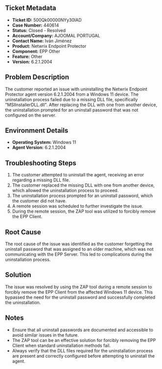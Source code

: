 ## Ticket Metadata
- **Ticket ID:** 500Qk00000NYy30IAD
- **Case Number:** 440614
- **Status:** Closed - Resolved
- **Account/Company:** AJOOMAL PORTUGAL
- **Contact Name:** Iván Jiménez
- **Product:** Netwrix Endpoint Protector
- **Component:** EPP Other
- **Feature:** Other
- **Version:** 6.2.1.2004

## Problem Description
The customer reported an issue with uninstalling the Netwrix Endpoint Protector agent version 6.2.1.2004 from a Windows 11 device. The uninstallation process failed due to a missing DLL file, specifically "MSIInstallerDLL.dll". After replacing the DLL with one from another device, the uninstallation prompted for an uninstall password that was not configured on the server.

## Environment Details
- **Operating System:** Windows 11
- **Agent Version:** 6.2.1.2004

## Troubleshooting Steps
1. The customer attempted to uninstall the agent, receiving an error regarding a missing DLL file.
2. The customer replaced the missing DLL with one from another device, which allowed the uninstallation process to proceed.
3. The uninstallation process prompted for an uninstall password, which the customer did not have.
4. A remote session was scheduled to further investigate the issue.
5. During the remote session, the ZAP tool was utilized to forcibly remove the EPP Client.

## Root Cause
The root cause of the issue was identified as the customer forgetting the uninstall password that was assigned to an older machine, which was not communicating with the EPP Server. This led to complications during the uninstallation process.

## Solution
The issue was resolved by using the ZAP tool during a remote session to forcibly remove the EPP Client from the affected Windows 11 device. This bypassed the need for the uninstall password and successfully completed the uninstallation.

## Notes
- Ensure that all uninstall passwords are documented and accessible to avoid similar issues in the future.
- The ZAP tool can be an effective solution for forcibly removing the EPP Client when standard uninstallation methods fail.
- Always verify that the DLL files required for the uninstallation process are present and correctly configured before attempting to uninstall the agent.